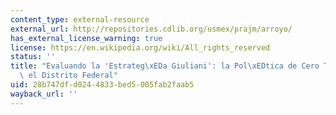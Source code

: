 ```yaml
---
content_type: external-resource
external_url: http://repositories.cdlib.org/usmex/prajm/arroyo/
has_external_license_warning: true
license: https://en.wikipedia.org/wiki/All_rights_reserved
status: ''
title: "Evaluando la 'Estrateg\xEDa Giuliani': la Pol\xEDtica de Cero Tolerancia en\
  \ el Distrito Federal"
uid: 28b747df-d024-4833-bed5-005fab2faab5
wayback_url: ''
---
```


